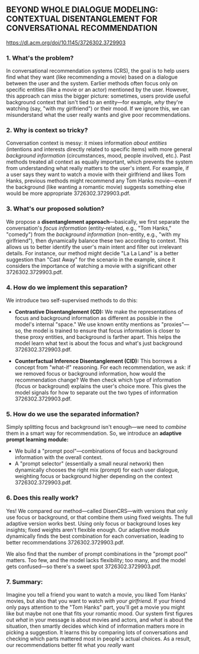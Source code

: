 ## BEYOND WHOLE DIALOGUE MODELING: CONTEXTUAL DISENTANGLEMENT FOR CONVERSATIONAL RECOMMENDATION
https://dl.acm.org/doi/10.1145/3726302.3729903

### **1. What's the problem?**

In conversational recommendation systems (CRS), the goal is to help users find what they want (like recommending a movie) based on a dialogue between the user and the system. Earlier methods often focus only on specific entities (like a movie or an actor) mentioned by the user. However, this approach can miss the bigger picture: sometimes, users provide useful background context that isn't tied to an entity—for example, _why_ they're watching (say, "with my girlfriend") or their mood. If we ignore this, we can misunderstand what the user really wants and give poor recommendations.

### **2. Why is context so tricky?**

Conversation context is messy: it mixes information _about entities_ (intentions and interests directly related to specific items) with more general _background information_ (circumstances, mood, people involved, etc.). Past methods treated all context as equally important, which prevents the system from understanding what really matters to the user's intent. For example, if a user says they want to watch a movie with their girlfriend and likes Tom Hanks, previous methods might recommend any Tom Hanks movie—even if the background (like wanting a romantic movie) suggests something else would be more appropriate 3726302.3729903.pdf.

### **3. What's our proposed solution?**

We propose a **disentanglement approach**—basically, we first separate the conversation's _focus information_ (entity-related, e.g., "Tom Hanks," "comedy") from the _background information_ (non-entity, e.g., "with my girlfriend"), then dynamically balance these two according to context. This allows us to better identify the user's main intent and filter out irrelevant details. For instance, our method might decide "La La Land" is a better suggestion than "Cast Away" for the scenario in the example, since it considers the importance of watching a movie with a significant other 3726302.3729903.pdf.

### **4. How do we implement this separation?**

We introduce two self-supervised methods to do this:

- **Contrastive Disentanglement (CD):** We make the representations of focus and background information as different as possible in the model's internal "space." We use known entity mentions as "proxies"—so, the model is trained to ensure that focus information is closer to these proxy entities, and background is farther apart. This helps the model learn what text is about the focus and what's just background 3726302.3729903.pdf.
    
- **Counterfactual Inference Disentanglement (CID):** This borrows a concept from "what-if" reasoning. For each recommendation, we ask: if we removed focus or background information, how would the recommendation change? We then check which type of information (focus or background) explains the user's choice more. This gives the model signals for how to separate out the two types of information 3726302.3729903.pdf.
    

### **5. How do we use the separated information?**

Simply splitting focus and background isn't enough—we need to _combine_ them in a smart way for recommendation. So, we introduce an **adaptive prompt learning module:**

- We build a "prompt pool"—combinations of focus and background information with the overall context.
- A "prompt selector" (essentially a small neural network) then dynamically chooses the right mix (prompt) for each user dialogue, weighting focus or background higher depending on the context 3726302.3729903.pdf.

### **6. Does this really work?**

Yes! We compared our method—called DisenCRS—with versions that only use focus or background, or that combine them using fixed weights. The full adaptive version works best. Using only focus or background loses key insights; fixed weights aren't flexible enough. Our adaptive module dynamically finds the best combination for each conversation, leading to better recommendations 3726302.3729903.pdf.

We also find that the number of prompt combinations in the "prompt pool" matters. Too few, and the model lacks flexibility; too many, and the model gets confused—so there's a sweet spot 3726302.3729903.pdf.

### **7. Summary:**

Imagine you tell a friend you want to watch a movie, you liked Tom Hanks' movies, but also that you want to watch _with your girlfriend_. If your friend only pays attention to the "Tom Hanks" part, you'll get a movie you might like but maybe not one that fits your romantic mood. Our system first figures out _what_ in your message is about movies and actors, and _what_ is about the situation, then smartly decides which kind of information matters more in picking a suggestion. It learns this by comparing lots of conversations and checking which parts mattered most in people's actual choices. As a result, our recommendations better fit what you _really_ want